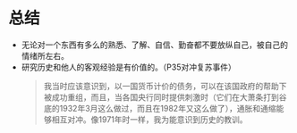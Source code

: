 # 总结
- 无论对一个东西有多么的熟悉、了解、自信、勤奋都不要放纵自己，被自己的情绪所左右。
- 研究历史和他人的客观经验是有价值的。（P35对冲复苏事件）
  > 我当时应该意识到，以一国货币计价的债务，可以在该国政府的帮助下被成功重组，而且，当各国央行同时提供刺激时（它们在大萧条打到谷底的1932年3月这么做过，而且在1982年又这么做了），通胀和通缩能够相互对冲。像1971年时一样，我为能意识到历史的教训。